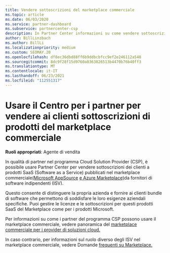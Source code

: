 ```yaml
---
title: Vendere sottoscrizioni del marketplace commerciale
ms.topic: article
ms.date: 06/03/2020
ms.service: partner-dashboard
ms.subservice: partnercenter-csp
description: In Partner Center informazioni su come vendere sottoscrizioni dei clienti a prodotti SaaS pubblicati nel marketplace commerciale da fornitori di software indipendenti (ISV).
author: BillLinzbach
ms.author: BillLi
ms.localizationpriority: medium
ms.custom: SEOMAY.20
ms.openlocfilehash: df8ec36dbd88ff6b9ddbcbfcc9ef2e246112a548
ms.sourcegitcommit: 8dc9f28f15d9760a8363826513b4470b76b40ff3
ms.translationtype: MT
ms.contentlocale: it-IT
ms.lasthandoff: 06/23/2021
ms.locfileid: "112551317"
---
```

# <a name="use-partner-center-to-sell-customers-subscriptions-to-commercial-marketplace-products"></a>Usare il Centro per i partner per vendere ai clienti sottoscrizioni di prodotti del marketplace commerciale

**Ruoli appropriati**: Agente di vendita

In qualità di partner nel programma Cloud Solution Provider (CSP), è possibile usare Partner Center per vendere sottoscrizioni dei clienti a prodotti SaaS (Software as a Service) pubblicati nel marketplace commerciale[(Microsoft AppSource](https://appsource.microsoft.com/) [e Azure Marketplace)](https://azuremarketplace.microsoft.com/)da fornitori di software indipendenti (ISV).

Questo consente di distinguere la propria azienda e fornire ai clienti bundle di software che permettono di soddisfare le loro esigenze aziendali specifiche. Puoi gestire le licenze e le sottoscrizioni per questi prodotti SaaS del Marketplace come per i prodotti Microsoft.

Per informazioni su come i partner del programma CSP possono usare il marketplace commerciale, vedere panoramica del [marketplace commerciale per i provider di soluzioni cloud.](csp-commercial-marketplace-overview.md)

In caso contrario, per informazioni sul ruolo diverso degli ISV nel marketplace commerciale, vedere Domande [frequenti su Marketplace.](/azure/marketplace/marketplace-faq-publisher-guide)